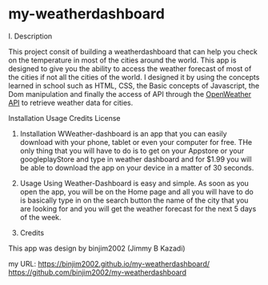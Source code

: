 # my-weatherdashboard

I. Description

This project consit of building a weatherdashboard that can help you check on the temperature in most of the cities around the world.
This app is designed to give you the ability to access the weather forecast of most of the cities if not all the cities of the world. I designed it by using the concepts learned in school such as HTML, CSS, the Basic concepts of Javascript, the Dom manipulation and finally the access of API through the [OpenWeather API](https://openweathermap.org/api) to retrieve weather data for cities.


Installation
Usage
Credits
License


1. Installation
WWeather-dashboard is an app that you can easily download with your phone, tablet or even your computer for free.
THe only thing that you will have to do is to get on your Appstore or your googleplayStore and type in weather dashboard and for $1.99 you will be able to download the app on your device in a matter of 30 seconds.

2. Usage
Using Weather-Dashboard is easy and simple. As soon as you open the app, you will be on the Home page and all you will have to do is basically type in on the search button the name of the city that you are looking for and you will get the weather forecast for the next 5 days of the week.

3. Credits

This app was design by binjim2002 (Jimmy B Kazadi)

my URL:  https://binjim2002.github.io/my-weatherdashboard/
 https://github.com/binjim2002/my-weatherdashboard